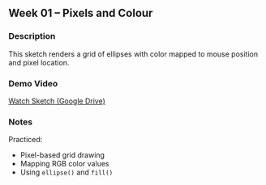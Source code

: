## Week 01 – Pixels and Colour

### Description
This sketch renders a grid of ellipses with color mapped to mouse position and pixel location. 

### Demo Video
[Watch Sketch (Google Drive)](https://drive.google.com/file/d/1o_7yKl2fuGoBDkbh2GtIuKz06hiJL2Sq/view?usp=drive_link)

### Notes
Practiced:
- Pixel-based grid drawing
- Mapping RGB color values
- Using `ellipse()` and `fill()`

